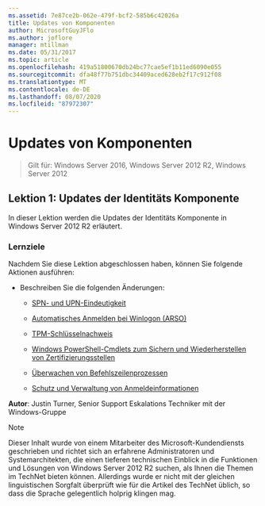 ```yaml
---
ms.assetid: 7e87ce2b-062e-479f-bcf2-585b6c42026a
title: Updates von Komponenten
author: MicrosoftGuyJFlo
ms.author: joflore
manager: mtillman
ms.date: 05/31/2017
ms.topic: article
ms.openlocfilehash: 419a51800670db24bc77cae5ef1b11ed6090e055
ms.sourcegitcommit: dfa48f77b751dbc34409aced628eb2f17c912f08
ms.translationtype: MT
ms.contentlocale: de-DE
ms.lasthandoff: 08/07/2020
ms.locfileid: "87972307"
---
```

# <a name="identity-component-updates"></a>Updates von Komponenten

>Gilt für: Windows Server 2016, Windows Server 2012 R2, Windows Server 2012


## <a name="lesson-1-identity-component-updates"></a>Lektion 1: Updates der Identitäts Komponente
In dieser Lektion werden die Updates der Identitäts Komponente in Windows Server 2012 R2 erläutert.

### <a name="what-you-will-learn"></a>Lernziele
Nachdem Sie diese Lektion abgeschlossen haben, können Sie folgende Aktionen ausführen:

-   Beschreiben Sie die folgenden Änderungen:

    -   [SPN- und UPN-Eindeutigkeit](../../../ad-ds/manage/component-updates/SPN-and-UPN-uniqueness.md)

    -   [Automatisches Anmelden bei Winlogon &#40;ARSO&#41;](../../../ad-ds/manage/component-updates/Winlogon-Automatic-Restart-Sign-On--ARSO-.md)

    -   [TPM-Schlüsselnachweis](../../../ad-ds/manage/component-updates/TPM-Key-Attestation.md)

    -   [Windows PowerShell-Cmdlets zum Sichern und Wiederherstellen von Zertifizierungsstellen](../../../ad-ds/manage/component-updates/CA-Backup-and-Restore-Windows-PowerShell-cmdlets.md)

    -   [Überwachen von Befehlszeilenprozessen](../../../ad-ds/manage/component-updates/Command-line-process-auditing.md)

    -   [Schutz und Verwaltung von Anmeldeinformationen](/previous-versions/windows/it-pro/windows-server-2012-R2-and-2012/dn408190(v=ws.11))

**Autor**: Justin Turner, Senior Support Eskalations Techniker mit der Windows-Gruppe

> [!NOTE]
> Dieser Inhalt wurde von einem Mitarbeiter des Microsoft-Kundendiensts geschrieben und richtet sich an erfahrene Administratoren und Systemarchitekten, die einen tieferen technischen Einblick in die Funktionen und Lösungen von Windows Server 2012 R2 suchen, als Ihnen die Themen im TechNet bieten können. Allerdings wurde er nicht mit der gleichen linguistischen Sorgfalt überprüft wie für die Artikel des TechNet üblich, so dass die Sprache gelegentlich holprig klingen mag.


